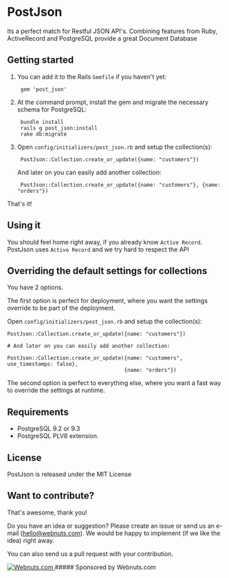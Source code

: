 # PostJson

Its a perfect match for Restful JSON API's.
Combining features from Ruby, ActiveRecord and PostgreSQL provide a great Document Database

## Getting started
1. You can add it to the Rails `Gemfile` if you haven't yet:

        gem 'post_json'

2. At the command prompt, install the gem and migrate the necessary schema for PostgreSQL:

        bundle install
        rails g post_json:install
        rake db:migrate
        
3. Open `config/initializers/post_json.rb` and setup the collection(s):

        PostJson::Collection.create_or_update({name: "customers"})

    And later on you can easily add another collection:

        PostJson::Collection.create_or_update({name: "customers"}, {name: "orders"})

That's it!

## Using it

You should feel home right away, if you already know `Active Record`. PostJson uses `Active Record` and we try hard to respect the API





## Overriding the default settings for collections

You have 2 options.

The first option is perfect for deployment, where you want the settings override to be part of the deployment.

Open `config/initializers/post_json.rb` and setup the collection(s):

    PostJson::Collection.create_or_update({name: "customers"})

    # And later on you can easily add another collection:

    PostJson::Collection.create_or_update({name: "customers", use_timestamps: false},
                                          {name: "orders"})


The second option is perfect to everything else, where you want a fast way to override the settings at runtime.

## Requirements

- PostgreSQL 9.2 or 9.3
- PostgreSQL PLV8 extension.

## License

PostJson is released under the MIT License

## Want to contribute?

That's awesome, thank you!

Do you have an idea or suggestion? Please create an issue or send us an e-mail (hello@webnuts.com). We would be happy to implement (if we like the idea) right away.

You can also send us a pull request with your contribution.

<a href="http://www.webnuts.com" target="_blank">
  <img src="http://www.webnuts.com/logo/post_json/logo.png" alt="Webnuts.com">
</a>
##### Sponsored by Webnuts.com
